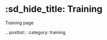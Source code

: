 :sd_hide_title:
Training
=======================

Training page

.. postlist::
   :category: training